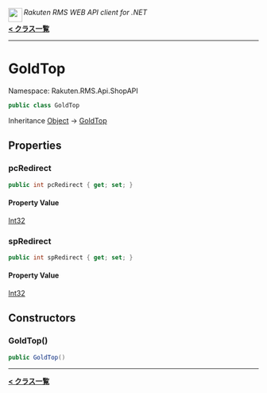 <img align="left" style="height: 2em;" src="https://webservice.rakuten.co.jp/favicon.ico"><em>Rakuten RMS WEB API client for .NET</em>

[**< クラス一覧**](./)
- - -

# GoldTop

Namespace: Rakuten.RMS.Api.ShopAPI

```csharp
public class GoldTop
```

Inheritance [Object](https://docs.microsoft.com/en-us/dotnet/api/system.object) → [GoldTop](./rakuten.rms.api.shopapi.goldtop)

## Properties

### <a id="properties-pcredirect"/>**pcRedirect**

```csharp
public int pcRedirect { get; set; }
```

#### Property Value

[Int32](https://docs.microsoft.com/en-us/dotnet/api/system.int32)<br>

### <a id="properties-spredirect"/>**spRedirect**

```csharp
public int spRedirect { get; set; }
```

#### Property Value

[Int32](https://docs.microsoft.com/en-us/dotnet/api/system.int32)<br>

## Constructors

### <a id="constructors-.ctor"/>**GoldTop()**

```csharp
public GoldTop()
```


- - -
[**< クラス一覧**](./)

